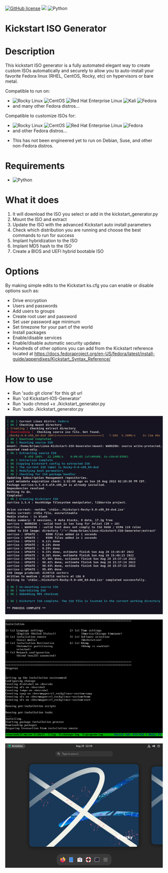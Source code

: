 [![GitHub license](https://img.shields.io/github/license/brianlturney/Rocky-Linux-Kickstart-Image-Generator)](https://github.com/brianlturney/Kickstart-ISO-Generator/blob/main/LICENSE)   ![](https://komarev.com/ghpvc/?username=brianlturney)  ![Python](https://img.shields.io/badge/python-3670A0?style=for-the-badge&logo=python&logoColor=ffdd54&style=flat)

# Kickstart ISO Generator

# Description

This kickstart ISO generator is a fully automated elegant way to create custom ISOs automatically and securely to allow you to auto-install your favorite Fedora linux (RHEL, CentOS, Rocky, etc) on hypervisors or bare metal.

Compatible to run on:
- ![Rocky Linux](https://img.shields.io/badge/-Rocky%20Linux-%2310B981?style=for-the-badge&logo=rockylinux&logoColor=white&style=flat) ![CentOS](https://img.shields.io/badge/cent%20os-002260?style=for-the-badge&logo=centos&logoColor=F0F0F0&style=flat) ![Red Hat Enterprise Linux](https://img.shields.io/badge/Red%20Hat-EE0000?style=for-the-badge&logo=redhat&logoColor=white&style=flat) ![Kali](https://img.shields.io/badge/Kali-268BEE?style=for-the-badge&logo=kalilinux&logoColor=white&style=flat) ![Fedora](https://img.shields.io/badge/Fedora-294172?style=for-the-badge&logo=fedora&logoColor=white&style=flat) 
- and many other Fedora distros...

Compatible to customize ISOs for:
- ![Rocky Linux](https://img.shields.io/badge/-Rocky%20Linux-%2310B981?style=for-the-badge&logo=rockylinux&logoColor=white&style=flat) ![CentOS](https://img.shields.io/badge/cent%20os-002260?style=for-the-badge&logo=centos&logoColor=F0F0F0&style=flat) ![Red Hat Enterprise Linux](https://img.shields.io/badge/Red%20Hat-EE0000?style=for-the-badge&logo=redhat&logoColor=white&style=flat) ![Fedora](https://img.shields.io/badge/Fedora-294172?style=for-the-badge&logo=fedora&logoColor=white&style=flat) 
- and other Fedora distros...

* This has not been engineered yet to run on Debian, Suse, and other non-Fedora distros.

# Requirements

- ![Python](https://img.shields.io/badge/python-3670A0?style=for-the-badge&logo=python&logoColor=ffdd54&style=flat)

# What it does

1) It will download the ISO you select or add in the kickstart_generator.py
2) Mount the ISO and extract
3) Update the ISO with the advanced Kickstart auto install parameters
4) Check which distribution you are running and choose the best commands to run for success
5) Implant hybridization to the ISO
6) Implant MD5 hash to the ISO
7) Create a BIOS and UEFI hybrid bootable ISO

# Options

By making simple edits to the Kickstart ks.cfg you can enable or disable options such as:
- Drive encryption
- Users and passwords
- Add users to groups
- Create root user and password
- Set user password age minimum
- Set timezone for your part of the world
- Install packages
- Enable/disable services
- Enable/disable automatic security updates
- Hundreds of other options you can add from the Kickstart reference located at
  https://docs.fedoraproject.org/en-US/fedora/latest/install-guide/appendixes/Kickstart_Syntax_Reference/
  
# How to use

- Run 'sudo git clone' for this git url
- Run 'cd Kickstart-IOS-Generator'
- Run 'sudo chmod +x ./kickstart_generator.py
- Run 'sudo ./kickstart_generator.py

![alt text](https://github.com/brianlturney/brianlturney/blob/main/kickstart_generator.png?raw=true)

![alt text](https://github.com/brianlturney/brianlturney/blob/main/kickstart_generator_install.png?raw=true)

![alt text](https://github.com/brianlturney/brianlturney/blob/main/Rocky%20Linux%209.png?raw=true)
